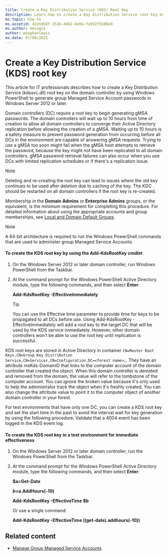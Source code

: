 ```yaml
---
title: Create a Key Distribution Service (KDS) Root Key
description: Learn how to create a Key Distribution Service root key on a domain controller by using Windows PowerShell to generate group Managed Service Account passwords in Windows Server 2012 or later.
ms.topic: how-to
ms.assetid: 42e5db8f-1516-4d42-be0a-fa932f5588e9
ms.author: mosagie
author: meaghanlewis
ms.date: 07/09/2025
---
```

# Create a Key Distribution Service (KDS) root key

This article for IT professionals describes how to create a Key Distribution Service (kdssvc.dll) root key on the domain controller by using Windows PowerShell to generate group Managed Service Account passwords in Windows Server 2012 or later.

Domain controllers (DC) require a root key to begin generating gMSA passwords. The domain controllers will wait up to 10 hours from time of creation to allow all domain controllers to converge their Active Directory replication before allowing the creation of a gMSA. Waiting up to 10 hours is a safety measure to prevent password generation from occurring before all DCs in the environment are capable of answering gMSA requests. Trying to use a gMSA too soon might fail when the gMSA host attempts to retrieve the password, because the key might not have been replicated to all domain controllers. gMSA password retrieval failures can also occur when you use DCs with limited replication schedules or if there's a replication issue.

> [!NOTE]
> Deleting and re-creating the root key can lead to issues where the old key continues to be used after deletion due to caching of the key. The KDC should be restarted on all domain controllers if the root key is re-created.

Membership in the **Domain Admins** or **Enterprise Admins** groups, or the equivalent, is the minimum requirement for completing this procedure. For detailed information about using the appropriate accounts and group memberships, see [Local and Domain Default Groups](/previous-versions/orphan-topics/ws.10/dd728026(v=ws.10)).

> [!NOTE]
> A 64-bit architecture is required to run the Windows PowerShell commands that are used to administer group Managed Service Accounts.

#### To create the KDS root key by using the Add-KdsRootKey cmdlet

1.  On the Windows Server 2012 or later domain controller, run Windows PowerShell from the Taskbar.

1.  At the command prompt for the Windows PowerShell Active Directory module, type the following commands, and then select **Enter**:

    **Add-KdsRootKey -EffectiveImmediately**

    > [!TIP]
    > You can use the Effective time parameter to provide time for keys to be propagated to all DCs before use. Using Add-KdsRootKey -EffectiveImmediately will add a root key to the target DC that will be used by the KDS service immediately. However, other domain controllers won't be able to use the root key until replication is successful.

KDS root keys are stored in Active Directory in container `CN=Master Root Keys,CN=Group Key Distribution Service,CN=Services,CN=Configuration,DC=<forest name>;`. They have an attribute msKds-DomainID that links to the computer account of the domain controller that created the object. When this domain controller is demoted and removed from the domain, the value will refer to the tombstone of the computer account. You can ignore the broken value because it's only used to help the administrator track the object when it's freshly created. You can also change the attribute value to point it to the computer object of another domain controller in your forest.

For test environments that have only one DC, you can create a KDS root key and set the start time in the past to avoid the interval wait for key generation by using the following procedure. Validate that a 4004 event has been logged in the KDS event log.

#### To create the KDS root key in a test environment for immediate effectiveness

1.  On the Windows Server 2012 or later domain controller, run the Windows PowerShell from the Taskbar.

1.  At the command prompt for the Windows PowerShell Active Directory module, type the following commands, and then select **Enter**:

    **$a=Get-Date**

    **$b=$a.AddHours(-10)**

    **Add-KdsRootKey -EffectiveTime $b**

    Or use a single command:

    **Add-KdsRootKey -EffectiveTime ((get-date).addhours(-10))**

## Related content

- [Manage Group Managed Service Accounts](manage-group-managed-service-accounts.md)
